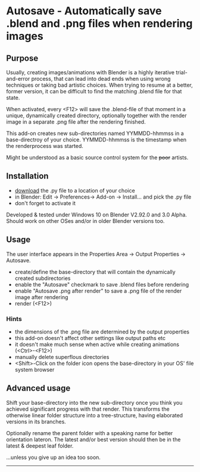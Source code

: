 # Autosave - Automatically save .blend and .png files when rendering images

## Purpose 

Usually, creating images/animations with Blender is a highly iterative trial-and-error process, that can lead into dead ends when using wrong techniques or taking bad artistic choices.
When trying to resume at a better, former version, it can be difficult to find the matching .blend file for that state.

When activated, every &lt;F12> will save the .blend-file of that moment in a unique, dynamically created directory, optionally together with the render image in a separate .png file after the rendering finished. 

This add-on creates new sub-directories named YYMMDD-hhmmss in a base-directroy of your choice. YYMMDD-hhmmss is the timestamp when the renderprocess was started.

Might be understood as a basic source control system for the ~~poor~~ artists.

## Installation

- [download](https://github.com/ICarryTheDustOfAJourney/Autosave-Render/raw/main/autosave.py) the .py file to a location of your choice
- in Blender: Edit -> Preferences-> Add-on -> Install... and pick the .py file
- don't forget to activate it 

Developed & tested under Windows 10 on Blender V2.92.0 and 3.0 Alpha.
Should work on other OSes and/or in older Blender versions too.

## Usage

The user interface appears in the Properties Area -> Output Properties -> Autosave. 

- create/define the base-directory that will contain the dynamically created subdirectories
- enable the "Autosave" checkmark to save .blend files before rendering
- enable "Autosave .png after render" to save a .png file of the render image after rendering
- render (&lt;F12>)

### Hints
- the dimensions of the .png file are determined by the output properties
- this add-on doesn't affect other settings like output paths etc
- it doesn't make much sense when active while creating animations (&lt;Ctrl>-&lt;F12>)
- manually delete superflous directories
- &lt;Shift>-Click on the folder icon opens the base-directory in your OS' file system browser

## Advanced usage

Shift your base-directory into the new sub-directory once you think you achieved significant progress with that render.
This transforms the otherwise linear folder structure into a tree-structure, having elaborated versions in its branches.

Optionally rename the parent folder with a speaking name for better orientation lateron. The latest and/or best version should then be in the latest & deepest leaf folder.

...unless you give up an idea too soon.

---
